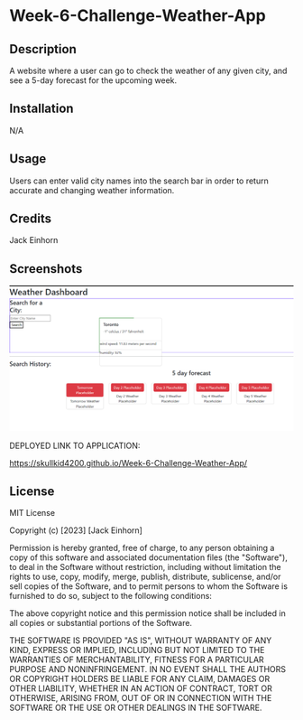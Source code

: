 # Week-6-Challenge-Weather-App

## Description

A website where a user can go to check the weather of any given city, and see a 5-day forecast for the upcoming week.

## Installation

N/A

## Usage

Users can enter valid city names into the search bar in order to return accurate and changing weather information. 

## Credits

Jack Einhorn

## Screenshots


![Screenshot of Website](./Assets/screenshot_1.png)



DEPLOYED LINK TO APPLICATION:

https://skullkid4200.github.io/Week-6-Challenge-Weather-App/

## License

MIT License

Copyright (c) [2023] [Jack Einhorn]

Permission is hereby granted, free of charge, to any person obtaining a copy
of this software and associated documentation files (the "Software"), to deal
in the Software without restriction, including without limitation the rights
to use, copy, modify, merge, publish, distribute, sublicense, and/or sell
copies of the Software, and to permit persons to whom the Software is
furnished to do so, subject to the following conditions:

The above copyright notice and this permission notice shall be included in all
copies or substantial portions of the Software.

THE SOFTWARE IS PROVIDED "AS IS", WITHOUT WARRANTY OF ANY KIND, EXPRESS OR
IMPLIED, INCLUDING BUT NOT LIMITED TO THE WARRANTIES OF MERCHANTABILITY,
FITNESS FOR A PARTICULAR PURPOSE AND NONINFRINGEMENT. IN NO EVENT SHALL THE
AUTHORS OR COPYRIGHT HOLDERS BE LIABLE FOR ANY CLAIM, DAMAGES OR OTHER
LIABILITY, WHETHER IN AN ACTION OF CONTRACT, TORT OR OTHERWISE, ARISING FROM,
OUT OF OR IN CONNECTION WITH THE SOFTWARE OR THE USE OR OTHER DEALINGS IN THE
SOFTWARE.